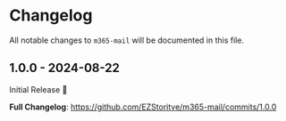 # Changelog

All notable changes to `m365-mail` will be documented in this file.

## 1.0.0 - 2024-08-22

Initial Release 🍾

**Full Changelog**: https://github.com/EZStoritve/m365-mail/commits/1.0.0
